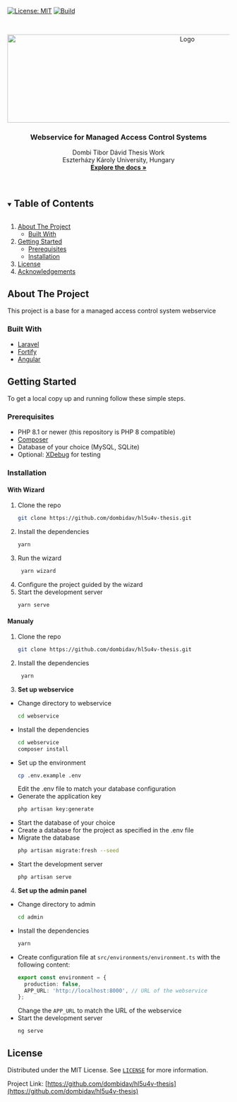 <!--
*** Thanks for checking out the Best-README-Template. If you have a suggestion
*** that would make this better, please fork the repo and create a pull request
*** or simply open an issue with the tag "enhancement".
*** Thanks again! Now go create something AMAZING! :D
-->

<!-- PROJECT SHIELDS -->
<!--
*** I'm using markdown "reference style" links for readability.
*** Reference links are enclosed in brackets [ ] instead of parentheses ( ).
*** See the bottom of this document for the declaration of the reference variables
*** for contributors-url, forks-url, etc. This is an optional, concise syntax you may use.
*** https://www.markdownguide.org/basic-syntax/#reference-style-links
-->

[![License: MIT](https://img.shields.io/badge/License-MIT-yellow.svg)](https://opensource.org/licenses/MIT)
[![Build](https://github.com/dombidav/hl5u4v-thesis/actions/workflows/laravel.yml/badge.svg?branch=master)](https://github.com/dombidav/hl5u4v-thesis/actions/workflows/laravel.yml)

<!-- PROJECT LOGO -->
<br />
<p align="center">
  <a href="https://github.com/dombidav/hl5u4v-thesis">
    <img src="https://raw.githubusercontent.com/laravel/art/master/logo-lockup/5%20SVG/2%20CMYK/1%20Full%20Color/laravel-logolockup-cmyk-red.svg" alt="Logo" width="800" height="200">
  </a>

<h3 align="center">Webservice for Managed Access Control Systems</h3>

  <p align="center">
    Dombi Tibor Dávid Thesis Work <br />
    Eszterházy Károly University, Hungary
    <br />
    <a href="https://github.com/dombidav/hl5u4v-thesis/wiki"><strong>Explore the docs »</strong></a>
    <br />
    <br />

[comment]: <> ( <a href="https://github.com/dombidav/hl5u4v-thesis">View Demo</a>)

[comment]: <> ( ·)

[comment]: <> ( <a href="https://github.com/dombidav/hl5u4v-thesis/issues">Report Bug</a>)

[comment]: <> ( ·)

[comment]: <> ( <a href="https://github.com/dombidav/hl5u4v-thesis/issues">Request Feature</a>)

  </p>

<!-- TABLE OF CONTENTS -->
<details open="open">
  <summary><h2 style="display: inline-block">Table of Contents</h2></summary>
  <ol>
    <li>
      <a href="#about-the-project">About The Project</a>
      <ul>
        <li><a href="#built-with">Built With</a></li>
      </ul>
    </li>
    <li>
      <a href="#getting-started">Getting Started</a>
      <ul>
        <li><a href="#prerequisites">Prerequisites</a></li>
        <li><a href="#installation">Installation</a></li>
      </ul>
    </li>
    <li><a href="#license">License</a></li>
    <li><a href="#acknowledgements">Acknowledgements</a></li>
  </ol>
</details>

<!-- ABOUT THE PROJECT -->

## About The Project

This project is a base for a managed access control system webservice

### Built With

- [Laravel](https://github.com/laravel/laravel)
- [Fortify](https://github.com/laravel/fortify)
- [Angular](https://github.com/vuejs/vue)

<!-- GETTING STARTED -->

## Getting Started

To get a local copy up and running follow these simple steps.

### Prerequisites

- PHP 8.1 or newer (this repository is PHP 8 compatible)
- [Composer](https://getcomposer.org/)
- Database of your choice (MySQL, SQLite)
- Optional: [XDebug](https://xdebug.org/wizard) for testing

### Installation

#### **With Wizard**

1. Clone the repo
   ```sh
   git clone https://github.com/dombidav/hl5u4v-thesis.git
   ```
2. Install the dependencies
   ```sh
   yarn
   ```
3. Run the wizard
   ```sh
    yarn wizard
   ```
4. Configure the project guided by the wizard
5. Start the development server
   ```sh
   yarn serve
   ```

#### **Manualy**

1. Clone the repo
   ```sh
   git clone https://github.com/dombidav/hl5u4v-thesis.git
   ```
2. Install the dependencies
   ```sh
    yarn
    ```
3. **Set up webservice**
  - Change directory to webservice
      ```sh
      cd webservice
      ```
  - Install the dependencies
      ```sh
      cd webservice
      composer install
      ```
  - Set up the environment
      ```sh
      cp .env.example .env
      ```
      Edit the .env file to match your database configuration
  - Generate the application key
      ```sh
      php artisan key:generate
      ```
  - Start the database of your choice
  - Create a database for the project as specified in the .env file
  - Migrate the database
    ```sh
    php artisan migrate:fresh --seed
    ```
  - Start the development server
    ```sh
    php artisan serve
    ```
4. **Set up the admin panel**
  - Change directory to admin
      ```sh
      cd admin
      ```
  - Install the dependencies
      ```sh
      yarn
      ```
  - Create configuration file at `src/environments/environment.ts` with the following content:
      ```ts
      export const environment = {
        production: false,
        APP_URL: 'http://localhost:8000', // URL of the webservice
      };
      ```
      Change the `APP_URL` to match the URL of the webservice
  - Start the development server
      ```sh
      ng serve
      ```
   
<!-- LICENSE -->

## License

Distributed under the MIT License. See [`LICENSE`](https://raw.githubusercontent.com/dombidav/hl5u4v-thesis/master/LICENSE.md) for more information.

<!-- CONTACT -->

Project Link: [https://github.com/dombidav/hl5u4v-thesis](https://github.com/dombidav/hl5u4v-thesis)
